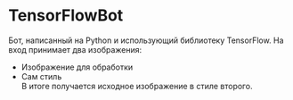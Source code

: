 # TensorFlowBot
Бот, написанный на Python и использующий библиотеку TensorFlow. На вход принимает два изображения:
 * Изображение для обработки
 * Сам стиль  
В итоге получается исходное изображение в стиле второго.

